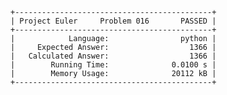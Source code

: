     +--------------------------------------------+
    | Project Euler     Problem 016       PASSED |
    +--------------------------------------------+
    |            Language:                python |
    |     Expected Answer:                  1366 |
    |   Calculated Answer:                  1366 |
    |        Running Time:              0.0100 s |
    |        Memory Usage:              20112 kB |
    +--------------------------------------------+
